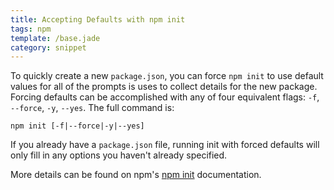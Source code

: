 ```yaml
---
title: Accepting Defaults with npm init
tags: npm
template: /base.jade
category: snippet
---
```


To quickly create a new `package.json`, you can force `npm init` to use default values for all of the prompts is uses to collect details for the new package. Forcing defaults can be accomplished with any of four equivalent flags: `-f`, `--force`, `-y`, `--yes`. The full command is:

```
npm init [-f|--force|-y|--yes]
```

If you already have a `package.json` file, running init with forced defaults will only fill in any options you haven't already specified.

More details can be found on npm's [npm init](https://docs.npmjs.com/cli/init) documentation.
